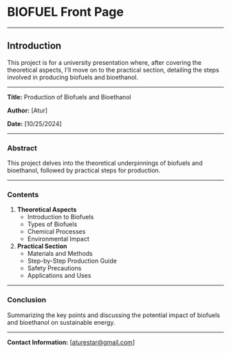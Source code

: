 # BIOFUEL Front Page

---

## Introduction
This project is for a university presentation where, after covering the theoretical aspects, I'll move on to the practical section, detailing the steps involved in producing biofuels and bioethanol.

---

**Title:** Production of Biofuels and Bioethanol

**Author:** [Atur]

**Date:** [10/25/2024]

---

### Abstract
This project delves into the theoretical underpinnings of biofuels and bioethanol, followed by practical steps for production.

---

### Contents
1. **Theoretical Aspects**
   - Introduction to Biofuels
   - Types of Biofuels
   - Chemical Processes
   - Environmental Impact
2. **Practical Section**
   - Materials and Methods
   - Step-by-Step Production Guide
   - Safety Precautions
   - Applications and Uses

---

### Conclusion
Summarizing the key points and discussing the potential impact of biofuels and bioethanol on sustainable energy.

---

**Contact Information:** [aturestar@gmail.com]

